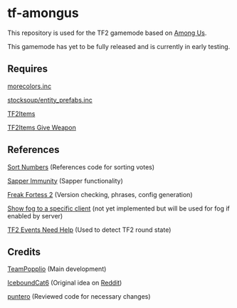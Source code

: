 # tf-amongus
This repository is used for the TF2 gamemode based on [Among Us](http://www.innersloth.com/gameAmongUs.php).

This gamemode has yet to be fully released and is currently in early testing.

## Requires
[morecolors.inc](https://forums.alliedmods.net/showthread.php?t=185016)

[stocksoup/entity_prefabs.inc](https://github.com/nosoop/stocksoup/blob/master/tf/entity_prefabs.inc)

[TF2Items](https://builds.limetech.io/?p=tf2items)

[TF2Items Give Weapon](https://forums.alliedmods.net/showthread.php?t=141962)

## References
[Sort Numbers](https://forums.alliedmods.net/showthread.php?t=187237) (References code for sorting votes)

[Sapper Immunity](https://forums.alliedmods.net/showthread.php?p=1329948) (Sapper functionality)

[Freak Fortess 2](https://forums.alliedmods.net/showthread.php?t=229013) (Version checking, phrases, config generation)

[Show fog to a specific client](https://forums.alliedmods.net/showthread.php?t=205788) (not yet implemented but will be used for fog if enabled by server)

[TF2 Events Need Help](https://forums.alliedmods.net/showpost.php?p=862230&postcount=6) (Used to detect TF2 round state)

## Credits
[TeamPopplio](https://github.com/TeamPopplio/) (Main development)

[IceboundCat6](https://www.reddit.com/user/IceboundCat6) (Original idea on [Reddit](https://www.reddit.com/r/tf2/comments/j7gznz/tf2_among_us_gamemode_idea/))

[puntero](https://github.com/punteroo) (Reviewed code for necessary changes)
